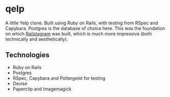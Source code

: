 # qelp

A little Yelp clone. Built using Ruby on Rails, with testing from RSpec and Capybara. Postgres is the database of choice here. This was the foundation on which [Railstagram](https://github.com/henryaj/railstagram) was built, which is much more impressive (both technically and aesthetically).

## Technologies

* Ruby on Rails
* Postgres
* RSpec, Capybara and Poltergeist for testing
* Devise
* Paperclip and Imagemagick
